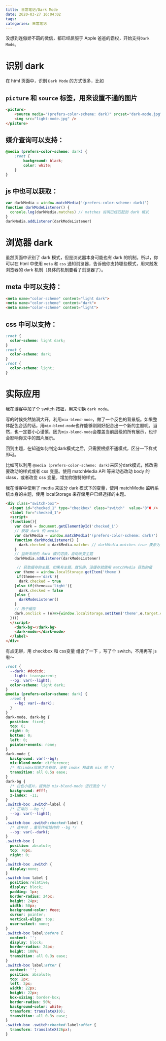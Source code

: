 ```yaml
---
title: 日常笔记/Dark Mode
date: 2020-03-27 16:04:02
tags: 
categories: 日常笔记
---
```

没想到连傲娇不羁的微信，都已经屈服于 Apple 爸爸的霸权，开始支持`Dark Mode`。

<!-- more -->
# 识别 dark
在 html 页面中，识别 `Dark Mode` 的方式很多，比如

## `picture` 和 `source` 标签，用来设置不通的图片
```html
<picture>
    <source media="(prefers-color-scheme: dark)" srcset="dark-mode.jpg" />
    <img src="light-mode.jpg" />
</picture>
```

 ## 媒介查询可以支持：
```css
@media (prefers-color-scheme: dark) {
    :root {
        background: black;
        color: white;
    }
}
```
## js 中也可以获取：
```js
var darkMedia = window.matchMedia('(prefers-color-scheme: dark)')
function darkModeListener() {
  console.log(darkMedia.matches) // matches 说明已经匹配到 dark 模式
}
darkMedia.addListener(darkModeListener)
```

# 浏览器 dark

虽然页面中识别了 dark 模式，但是浏览器本身可能也有 dark 的机制。所以，你可以在 html 中使用 `meta` 和 `css` 通知浏览器，告诉他你支持哪些模式，用来触发浏览器的 dark 机制（具体的机制要看了浏览器了）。

## meta 中可以支持： 
```html
<meta name="color-scheme" content="light dark">
<meta name="color-scheme" content="dark">
<meta name="color-scheme" content="light">
```

## css 中可以支持：
```css
:root {
  color-scheme: light dark;
}
:root {
  color-scheme: dark;
}
:root {
  color-scheme: light;
}
```

# 实际应用
我在[博客](https://tyouzu1.github.io/blog)中加了个 switch 按钮，用来切换 `dark mode`。

写的时候突然脑洞大开，利用`mix-blend-mode`，做了一个反色的背景版。如果整体配色合适的话，用`mix-blend-mode`也许能够刚刚好配合出一个新的主题呢。当然，也一定要小心谨慎，因为`mix-blend-mode`会覆盖当前层级的所有展示，也许会影响你文中的图片展示。

回到主题，在知道如何判定dark模式之后，只需要根据不通模式，区分一下样式即可。

比如可以利用 `@media (prefers-color-scheme: dark)`来区分dark模式，修改需要改动的样式或者 css 变量。使用 matchMedia API 等来动态改动 body 的 class，或者改变 css 变量，增加你独特的样式。

我在博客中使用了 media 来区分 dark 模式下的变量，使用 matchMedia 监听系统本身的主题，使用 localStorage 来存储用户已经选择的主题。

```html
<div class="switch-box">
  <input id="checked_1" type="checkbox" class="switch"  value="0"0 />
  <label for="checked_1">
  <script>
  (function(){
    var dark = document.getElementById('checked_1')
    // 获取 dark 的 media
    var darkMedia = window.matchMedia('(prefers-color-scheme: dark)')
    function darkModeListener() {
      dark.checked = darkMedia.matches // darkMedia.matches true 表示为 dark 模式
    }
    // 监听系统的 dark 模式切换，自动改变主题
    darkMedia.addListener(darkModeListener)

     // 获取缓存的主题，如果有主题，就切换，没缓存就使用 matchMedia 获取的值
    var theme = window.localStorage.getItem('theme')
     if(theme==='dark'){
      dark.checked = true
    }else if(theme==='light'){
      dark.checked = false
    }else {
      darkModeListener()
    }
    // 用于缓存
    dark.onclick = (e)=>{window.localStorage.setItem('theme',e.target.checked ? 'dark' : 'light')}
  })()
  </script>
    <dark-bg></dark-bg>
    <dark-mode></dark-mode>
  </label>
</div>
```
有点无聊，用 checkbox 和 css变量 组合了一下 ，写了个 switch，不用再写 js 啦～
```css
:root { 
  --dark: #dcdcdc;
  --light: transparent;
  --bg: var(--light);
  color-scheme: light dark;
}
@media (prefers-color-scheme: dark) {
  :root {
    --bg: var(--dark);
  }
}
dark-mode, dark-bg {
  position: fixed;
  top: 0;
  right: 0;
  bottom: 0;
  left: 0;
  pointer-events: none;
}
dark-mode {
  background: var(--bg);
  mix-blend-mode: difference;
  /* 有zindex层级才会有效，没有 index 和谁去 mix 呢 */
  transition: all 0.5s ease;
}
dark-bg {
  /* 白色小底片，提供给 mix-blend-mode 进行混合 */
  background: #fff;
  z-index: -11;
}
.switch-box .switch~label {
  /* 正常的 --bg */
  --bg: var(--light);
}
.switch-box .switch:checked~label {
  /* 选中时 ，重写作用域内的 --bg */
  --bg: var(--dark);
}
.switch-box {
  position: absolute;
  top: 70px;
  right: 0;
}
.switch-box .switch {
  display:none;
}
.switch-box label {
  position:relative;
  display: block;
  padding: 1px;
  border-radius: 24px;
  height: 24px;
  width: 50px;
  background-color: #eee;
  cursor: pointer;
  vertical-align: top;
  user-select: none;
}
.switch-box label:before {
  content: '';
  display: block;
  border-radius: 24px;
  height: 100%;
  transition: all 0.3s ease;
}
.switch-box label:after {
  content: '';
  position: absolute;
  top: 2px;
  left: 2px;
  width: 22px;
  height: 22px;
  box-sizing: border-box;
  border-radius: 50%;
  background-color: white;
  transform: translateX(0);
  transition: all 0.3s ease;
}
.switch-box .switch:checked~label:after {
  transform: translateX(26px);
}
```